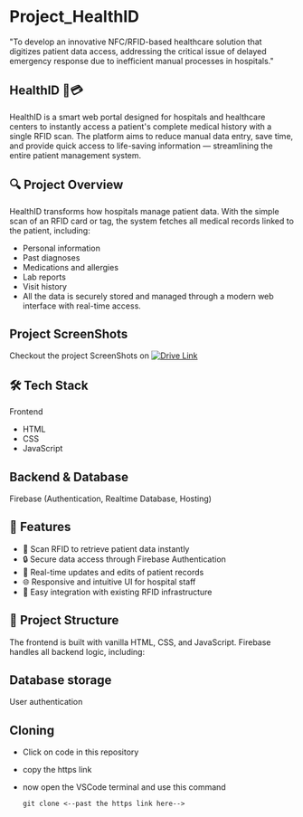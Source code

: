 # Project_HealthID
"To develop an innovative NFC/RFID-based healthcare solution that digitizes patient data access, addressing the critical issue of delayed emergency response due to inefficient manual processes in hospitals."
## HealthID 🏥💳
HealthID is a smart web portal designed for hospitals and healthcare centers to instantly access a patient's complete medical history with a single RFID scan. The platform 
aims to reduce manual data entry, save time, and provide quick access to life-saving information — streamlining the entire patient management system.

## 🔍 Project Overview
HealthID transforms how hospitals manage patient data. With the simple scan of an RFID card or tag, the system fetches all medical records linked to the patient, including:

 - Personal information
 - Past diagnoses
 - Medications and allergies
 - Lab reports
 - Visit history
 - All the data is securely stored and managed through a modern web interface with real-time access.

## Project ScreenShots
   Checkout the project ScreenShots on 
   [![Drive Link](https://img.shields.io/badge/Google%20Drive-Download-blue?logo=google-drive&logoColor=white)](https://drive.google.com/drive/folders/1oOWu8pQpC6tukXn9xw1SerKjzPyJEfMC?usp=share_link)

   

## 🛠️ Tech Stack
Frontend
 - HTML
 - CSS
 - JavaScript

## Backend & Database
  Firebase (Authentication, Realtime Database, Hosting)

## 🚀 Features
- 📇 Scan RFID to retrieve patient data instantly
- 🔒 Secure data access through Firebase Authentication
- 📝 Real-time updates and edits of patient records
- 🌐 Responsive and intuitive UI for hospital staff
- 📁 Easy integration with existing RFID infrastructure

## 📂 Project Structure
   The frontend is built with vanilla HTML, CSS, and JavaScript. Firebase handles all backend logic, including:

## Database storage
   User authentication

## Cloning 
 - Click on code in this repository
 - copy the https link
 - now open the VSCode terminal and use this command

       git clone <--past the https link here-->
